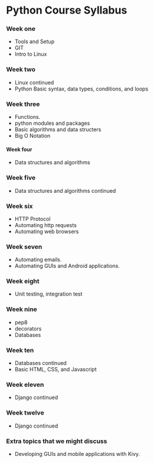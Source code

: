 # Python Course Syllabus

### Week one
* Tools and Setup
* GIT
* Intro to Linux

### Week two
* Linux continued
* Python Basic syntax, data types, conditions, and loops

### Week three
* Functions.
* python modules and packages
* Basic algorithms and data structers
* Big O Notation

#### Week four
* Data structures and algorithms

### Week five
* Data structures and algorithms continued

### Week six
* HTTP Protocol
* Automating http requests
* Automating web browsers

### Week seven
* Automating emails.
* Automating GUIs and Android applications.

### Week eight 
* Unit testing, integration test

### Week nine
* pep8
* decorators
* Databases

### Week ten
* Databases continued
* Basic HTML, CSS, and Javascript

### Week eleven
* Django continued

### Week twelve
* Django continued

### Extra topics that we might discuss
* Developing GUIs and mobile applications with Kivy.




